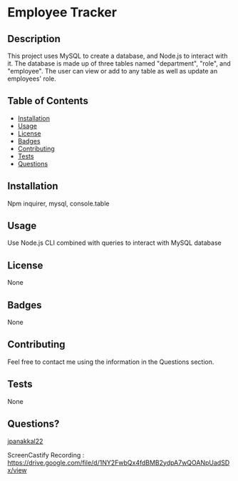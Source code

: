 # Employee Tracker


## Description
This project uses MySQL to create a database, and Node.js to interact with it. The database is made up of three tables named "department", "role", and "employee". The user can view or add to any table as well as update an employees' role. 

## Table of Contents

* [Installation](#installation)
* [Usage](#usage)
* [License](#license)
* [Badges](#badges)
* [Contributing](#contributing)
* [Tests](#tests)
* [Questions](#questions)

## Installation
Npm inquirer, mysql, console.table

## Usage
Use Node.js CLI combined with queries to interact with MySQL database 

## License
None

## Badges
None

## Contributing 
Feel free to contact me using the information in the Questions section.

## Tests
None

## Questions?
[jpanakkal22](https://github.com/jpanakkal22)

ScreenCastify Recording : https://drive.google.com/file/d/1NY2FwbQx4fdBMB2ydpA7wQOANpUadSDx/view
